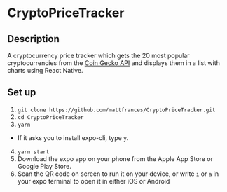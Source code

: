 # CryptoPriceTracker

## Description
A cryptocurrency price tracker which gets the 20 most popular cryptocurrencies from the [Coin Gecko API](https://www.coingecko.com/en/api) and displays them in a list with charts using React Native.

## Set up
1. `git clone https://github.com/mattfrances/CryptoPriceTracker.git` 
2. `cd CryptoPriceTracker`
3. `yarn`
- If it asks you to install expo-cli, type `y`.
4. `yarn start`
5. Download the expo app on your phone from the Apple App Store or Google Play Store.
6. Scan the QR code on screen to run it on your device, or write `i` or `a` in your expo terminal to open it in either iOS or Android

